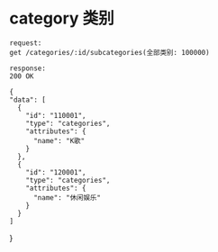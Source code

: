 # category 类别

    request:
    get /categories/:id/subcategories(全部类别: 100000)

    response:
    200 OK

    {
    "data": [
      {
        "id": "110001",
        "type": "categories",
        "attributes": {
          "name": "K歌"
        }
      },
      {
        "id": "120001",
        "type": "categories",
        "attributes": {
          "name": "休闲娱乐"
        }
      }
    ]
  }
